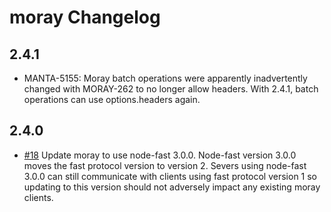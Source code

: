 # moray Changelog

## 2.4.1

- MANTA-5155: Moray batch operations were apparently inadvertently changed with
  MORAY-262 to no longer allow headers. With 2.4.1, batch operations can use
  options.headers again.

## 2.4.0

- [#18](https://github.com/joyent/moray/issues/18) Update moray to use node-fast
  3.0.0. Node-fast version 3.0.0 moves the fast protocol version to
  version 2. Severs using node-fast 3.0.0 can still communicate with clients
  using fast protocol version 1 so updating to this version should not adversely
  impact any existing moray clients.
